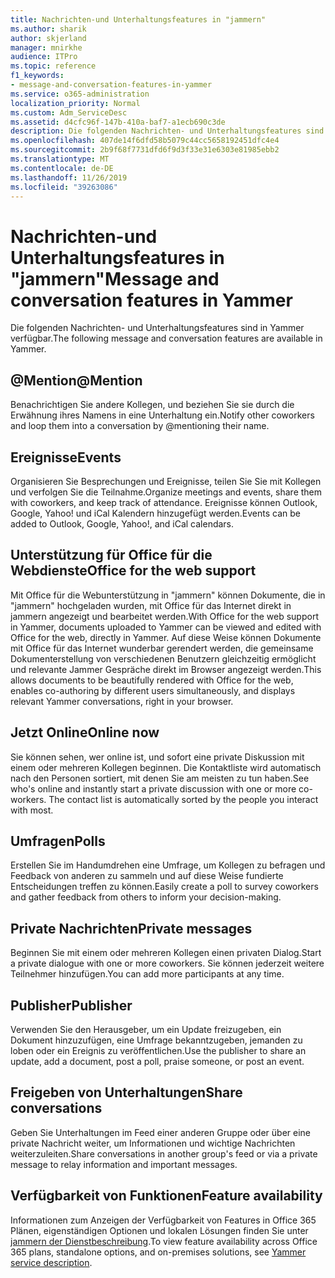 ```yaml
---
title: Nachrichten-und Unterhaltungsfeatures in "jammern"
ms.author: sharik
author: skjerland
manager: mnirkhe
audience: ITPro
ms.topic: reference
f1_keywords:
- message-and-conversation-features-in-yammer
ms.service: o365-administration
localization_priority: Normal
ms.custom: Adm_ServiceDesc
ms.assetid: d4cfc96f-147b-410a-baf7-a1ecb690c3de
description: Die folgenden Nachrichten- und Unterhaltungsfeatures sind in Yammer verfügbar.
ms.openlocfilehash: 407de14f6dfd58b5079c44cc5658192451dfc4e4
ms.sourcegitcommit: 2b9f68f7731dfd6f9d3f33e31e6303e81985ebb2
ms.translationtype: MT
ms.contentlocale: de-DE
ms.lasthandoff: 11/26/2019
ms.locfileid: "39263086"
---
```

# <a name="message-and-conversation-features-in-yammer"></a><span data-ttu-id="bbc97-103">Nachrichten-und Unterhaltungsfeatures in "jammern"</span><span class="sxs-lookup"><span data-stu-id="bbc97-103">Message and conversation features in Yammer</span></span>

<span data-ttu-id="bbc97-104">Die folgenden Nachrichten- und Unterhaltungsfeatures sind in Yammer verfügbar.</span><span class="sxs-lookup"><span data-stu-id="bbc97-104">The following message and conversation features are available in Yammer.</span></span>
  
## <a name="mention"></a><span data-ttu-id="bbc97-105">@Mention</span><span class="sxs-lookup"><span data-stu-id="bbc97-105">@Mention</span></span>

<span data-ttu-id="bbc97-106">Benachrichtigen Sie andere Kollegen, und beziehen Sie sie durch die Erwähnung ihres Namens in eine Unterhaltung ein.</span><span class="sxs-lookup"><span data-stu-id="bbc97-106">Notify other coworkers and loop them into a conversation by @mentioning their name.</span></span>

## <a name="events"></a><span data-ttu-id="bbc97-107">Ereignisse</span><span class="sxs-lookup"><span data-stu-id="bbc97-107">Events</span></span>

<span data-ttu-id="bbc97-108">Organisieren Sie Besprechungen und Ereignisse, teilen Sie Sie mit Kollegen und verfolgen Sie die Teilnahme.</span><span class="sxs-lookup"><span data-stu-id="bbc97-108">Organize meetings and events, share them with coworkers, and keep track of attendance.</span></span> <span data-ttu-id="bbc97-109">Ereignisse können Outlook, Google, Yahoo! und iCal Kalendern hinzugefügt werden.</span><span class="sxs-lookup"><span data-stu-id="bbc97-109">Events can be added to Outlook, Google, Yahoo!, and iCal calendars.</span></span>
  
## <a name="office-for-the-web-support"></a><span data-ttu-id="bbc97-110">Unterstützung für Office für die Webdienste</span><span class="sxs-lookup"><span data-stu-id="bbc97-110">Office for the web support</span></span>

<span data-ttu-id="bbc97-111">Mit Office für die Webunterstützung in "jammern" können Dokumente, die in "jammern" hochgeladen wurden, mit Office für das Internet direkt in jammern angezeigt und bearbeitet werden.</span><span class="sxs-lookup"><span data-stu-id="bbc97-111">With Office for the web support in Yammer, documents uploaded to Yammer can be viewed and edited with Office for the web, directly in Yammer.</span></span> <span data-ttu-id="bbc97-112">Auf diese Weise können Dokumente mit Office für das Internet wunderbar gerendert werden, die gemeinsame Dokumenterstellung von verschiedenen Benutzern gleichzeitig ermöglicht und relevante Jammer Gespräche direkt im Browser angezeigt werden.</span><span class="sxs-lookup"><span data-stu-id="bbc97-112">This allows documents to be beautifully rendered with Office for the web, enables co-authoring by different users simultaneously, and displays relevant Yammer conversations, right in your browser.</span></span>

## <a name="online-now"></a><span data-ttu-id="bbc97-113">Jetzt Online</span><span class="sxs-lookup"><span data-stu-id="bbc97-113">Online now</span></span>

<span data-ttu-id="bbc97-p103">Sie können sehen, wer online ist, und sofort eine private Diskussion mit einem oder mehreren Kollegen beginnen. Die Kontaktliste wird automatisch nach den Personen sortiert, mit denen Sie am meisten zu tun haben.</span><span class="sxs-lookup"><span data-stu-id="bbc97-p103">See who's online and instantly start a private discussion with one or more co-workers. The contact list is automatically sorted by the people you interact with most.</span></span>

## <a name="polls"></a><span data-ttu-id="bbc97-116">Umfragen</span><span class="sxs-lookup"><span data-stu-id="bbc97-116">Polls</span></span>

<span data-ttu-id="bbc97-117">Erstellen Sie im Handumdrehen eine Umfrage, um Kollegen zu befragen und Feedback von anderen zu sammeln und auf diese Weise fundierte Entscheidungen treffen zu können.</span><span class="sxs-lookup"><span data-stu-id="bbc97-117">Easily create a poll to survey coworkers and gather feedback from others to inform your decision-making.</span></span>
  
## <a name="private-messages"></a><span data-ttu-id="bbc97-118">Private Nachrichten</span><span class="sxs-lookup"><span data-stu-id="bbc97-118">Private messages</span></span>

<span data-ttu-id="bbc97-119">Beginnen Sie mit einem oder mehreren Kollegen einen privaten Dialog.</span><span class="sxs-lookup"><span data-stu-id="bbc97-119">Start a private dialogue with one or more coworkers.</span></span> <span data-ttu-id="bbc97-120">Sie können jederzeit weitere Teilnehmer hinzufügen.</span><span class="sxs-lookup"><span data-stu-id="bbc97-120">You can add more participants at any time.</span></span>

## <a name="publisher"></a><span data-ttu-id="bbc97-121">Publisher</span><span class="sxs-lookup"><span data-stu-id="bbc97-121">Publisher</span></span>

<span data-ttu-id="bbc97-122">Verwenden Sie den Herausgeber, um ein Update freizugeben, ein Dokument hinzuzufügen, eine Umfrage bekanntzugeben, jemanden zu loben oder ein Ereignis zu veröffentlichen.</span><span class="sxs-lookup"><span data-stu-id="bbc97-122">Use the publisher to share an update, add a document, post a poll, praise someone, or post an event.</span></span>
    
## <a name="share-conversations"></a><span data-ttu-id="bbc97-123">Freigeben von Unterhaltungen</span><span class="sxs-lookup"><span data-stu-id="bbc97-123">Share conversations</span></span>

<span data-ttu-id="bbc97-124">Geben Sie Unterhaltungen im Feed einer anderen Gruppe oder über eine private Nachricht weiter, um Informationen und wichtige Nachrichten weiterzuleiten.</span><span class="sxs-lookup"><span data-stu-id="bbc97-124">Share conversations in another group's feed or via a private message to relay information and important messages.</span></span>
  
## <a name="feature-availability"></a><span data-ttu-id="bbc97-125">Verfügbarkeit von Funktionen</span><span class="sxs-lookup"><span data-stu-id="bbc97-125">Feature availability</span></span>

<span data-ttu-id="bbc97-126">Informationen zum Anzeigen der Verfügbarkeit von Features in Office 365 Plänen, eigenständigen Optionen und lokalen Lösungen finden Sie unter [jammern der Dienstbeschreibung](yammer-service-description.md).</span><span class="sxs-lookup"><span data-stu-id="bbc97-126">To view feature availability across Office 365 plans, standalone options, and on-premises solutions, see [Yammer service description](yammer-service-description.md).</span></span>
  